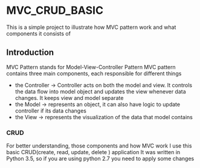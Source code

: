 # MVC_CRUD_BASIC
This is a simple project to illustrate how MVC pattern work and what components it consists of

## Introduction
MVC Pattern stands for Model-View-Controller Pattern
MVC pattern contains three main components, each responsible for different things

* the Controller ->  Controller acts on both the model and view. It controls the data flow into model object and updates the view whenever data changes.
                     It keeps view and model separate
* the Model -> represents an object, it can also have logic to update controller if its data changes
* the View -> represents the visualization of the data that model contains



### CRUD

For better understanding, those components and how MVC work I use this basic CRUD(create, read, update, delete ) application
It was written in Python 3.5, so if you are using python 2.7 you need to apply some changes

